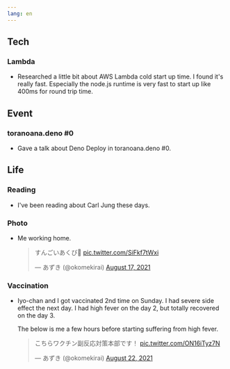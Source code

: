 ```yaml
---
lang: en
---
```


## Tech

### Lambda

- Researched a little bit about AWS Lambda cold start up time. I found it's really fast. Especially the node.js runtime is very fast to start up like 400ms for round trip time.

## Event

### toranoana.deno #0

- Gave a talk about Deno Deploy in toranoana.deno #0.

## Life

### Reading

- I've been reading about Carl Jung these days.

### Photo

- Me working home.

  <blockquote class="twitter-tweet"><p lang="ja" dir="ltr">すんごいあくび🥱 <a href="https://t.co/SiFkf7tWxi">pic.twitter.com/SiFkf7tWxi</a></p>&mdash; あずき (@okomekirai) <a href="https://twitter.com/okomekirai/status/1427626088751063042?ref_src=twsrc%5Etfw">August 17, 2021</a></blockquote> <script async src="https://platform.twitter.com/widgets.js" charset="utf-8"></script>

### Vaccination

- Iyo-chan and I got vaccinated 2nd time on Sunday. I had severe side effect the next day. I had high fever on the day 2, but totally recovered on the day 3.

  The below is me a few hours before starting suffering from high fever.

  <blockquote class="twitter-tweet"><p lang="ja" dir="ltr">こちらワクチン副反応対策本部です！ <a href="https://t.co/ON16iTyz7N">pic.twitter.com/ON16iTyz7N</a></p>&mdash; あずき (@okomekirai) <a href="https://twitter.com/okomekirai/status/1429408163535540230?ref_src=twsrc%5Etfw">August 22, 2021</a></blockquote> <script async src="https://platform.twitter.com/widgets.js" charset="utf-8"></script>
